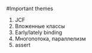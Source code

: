 #Important themes
1. JCF
1. Вложенные классы
1. Early/lately binding
1. Многопотока, параллелизм
1. assert
